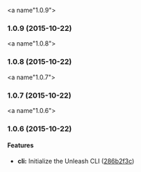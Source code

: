 <a name"1.0.9"></a>
### 1.0.9 (2015-10-22)


<a name"1.0.8"></a>
### 1.0.8 (2015-10-22)


<a name"1.0.7"></a>
### 1.0.7 (2015-10-22)


<a name"1.0.6"></a>
### 1.0.6 (2015-10-22)


#### Features

* **cli:** Initialize the Unleash CLI ([286b2f3c](https://github.com/jameswomack/unleash/commit/286b2f3c))

